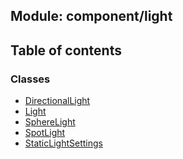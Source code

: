 ## Module: component/light


<div class="table-of-content">
<h2> Table of contents </h2>


### Classes

- [DirectionalLight](docs/en/component-light/Class/DirectionalLight.md)
- [Light](docs/en/component-light/Class/Light.md)
- [SphereLight](docs/en/component-light/Class/SphereLight.md)
- [SpotLight](docs/en/component-light/Class/SpotLight.md)
- [StaticLightSettings](docs/en/component-light/Class/StaticLightSettings.md)

</div>
